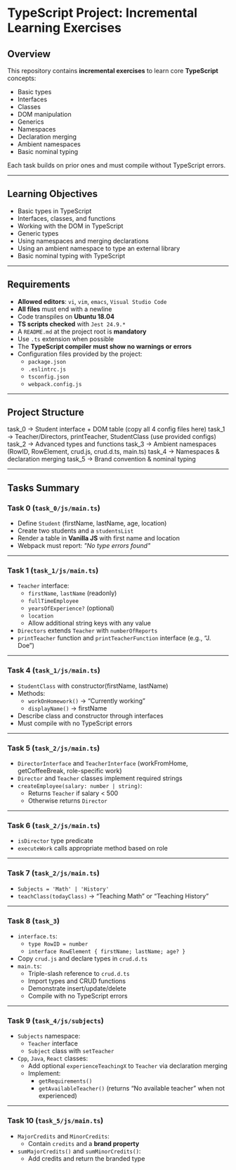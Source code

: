 # TypeScript Project: Incremental Learning Exercises

## Overview

This repository contains **incremental exercises** to learn core **TypeScript** concepts:

- Basic types
- Interfaces
- Classes
- DOM manipulation
- Generics
- Namespaces
- Declaration merging
- Ambient namespaces
- Basic nominal typing

Each task builds on prior ones and must compile without TypeScript errors.

---

## Learning Objectives

- Basic types in TypeScript  
- Interfaces, classes, and functions  
- Working with the DOM in TypeScript  
- Generic types  
- Using namespaces and merging declarations  
- Using an ambient namespace to type an external library  
- Basic nominal typing with TypeScript

---

## Requirements

- **Allowed editors**: `vi`, `vim`, `emacs`, `Visual Studio Code`  
- **All files** must end with a newline  
- Code transpiles on **Ubuntu 18.04**  
- **TS scripts checked** with `Jest 24.9.*`  
- A `README.md` at the project root is **mandatory**  
- Use `.ts` extension when possible  
- The **TypeScript compiler must show no warnings or errors**  
- Configuration files provided by the project:
  - `package.json`
  - `.eslintrc.js`
  - `tsconfig.json`
  - `webpack.config.js`

---

## Project Structure

task_0 -> Student interface + DOM table (copy all 4 config files here)
task_1 -> Teacher/Directors, printTeacher, StudentClass (use provided configs)
task_2 -> Advanced types and functions
task_3 -> Ambient namespaces (RowID, RowElement, crud.js, crud.d.ts, main.ts)
task_4 -> Namespaces & declaration merging
task_5 -> Brand convention & nominal typing


---

## Tasks Summary

### **Task 0** (`task_0/js/main.ts`)
- Define `Student` (firstName, lastName, age, location)
- Create two students and a `studentsList`
- Render a table in **Vanilla JS** with first name and location
- Webpack must report: _"No type errors found"_

---

### **Task 1** (`task_1/js/main.ts`)
- `Teacher` interface:
  - `firstName`, `lastName` (readonly)
  - `fullTimeEmployee`
  - `yearsOfExperience?` (optional)
  - `location`
  - Allow additional string keys with any value
- `Directors` extends `Teacher` with `numberOfReports`
- `printTeacher` function and `printTeacherFunction` interface (e.g., “J. Doe”)

---

### **Task 4** (`task_1/js/main.ts`)
- `StudentClass` with constructor(firstName, lastName)
- Methods:
  - `workOnHomework()` → “Currently working”
  - `displayName()` → firstName
- Describe class and constructor through interfaces
- Must compile with no TypeScript errors

---

### **Task 5** (`task_2/js/main.ts`)
- `DirectorInterface` and `TeacherInterface` (workFromHome, getCoffeeBreak, role-specific work)
- `Director` and `Teacher` classes implement required strings
- `createEmployee(salary: number | string)`:
  - Returns `Teacher` if salary < 500
  - Otherwise returns `Director`

---

### **Task 6** (`task_2/js/main.ts`)
- `isDirector` type predicate
- `executeWork` calls appropriate method based on role

---

### **Task 7** (`task_2/js/main.ts`)
- `Subjects = 'Math' | 'History'`
- `teachClass(todayClass)` → “Teaching Math” or “Teaching History”

---

### **Task 8** (`task_3`)
- `interface.ts`:
  - `type RowID = number`
  - `interface RowElement { firstName; lastName; age? }`
- Copy `crud.js` and declare types in `crud.d.ts`
- `main.ts`:
  - Triple-slash reference to `crud.d.ts`
  - Import types and CRUD functions
  - Demonstrate insert/update/delete
  - Compile with no TypeScript errors

---

### **Task 9** (`task_4/js/subjects`)
- `Subjects` namespace:
  - `Teacher` interface
  - `Subject` class with `setTeacher`
- `Cpp`, `Java`, `React` classes:
  - Add optional `experienceTeachingX` to `Teacher` via declaration merging
  - Implement:
    - `getRequirements()`
    - `getAvailableTeacher()` (returns “No available teacher” when not experienced)

---

### **Task 10** (`task_5/js/main.ts`)
- `MajorCredits` and `MinorCredits`:
  - Contain `credits` and a **brand property**
- `sumMajorCredits()` and `sumMinorCredits()`:
  - Add credits and return the branded type

